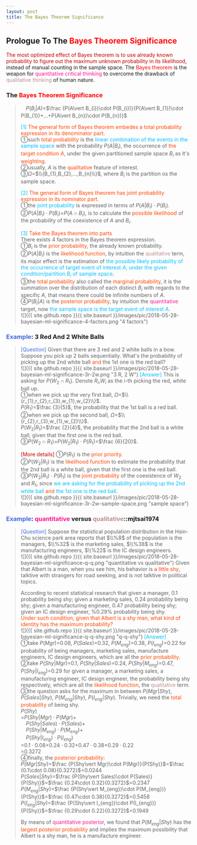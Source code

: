 ```yaml
---
layout: post
title: The Bayes Theorem Significance
---
```


## Prologue To The <font color="Red">Bayes Theorem Significance</font>
<p class="message">
<font color="#C20000">The most optimized effect of Bayes theorem is to use already known probability to figure out the maximum unknown probability in its likelihood</font>, instead of manual counting in the sample space.  
The <font color="Red">Bayes theorem</font> is the weapon for <font color="DeepPink">quantitative critical thinking</font> to overcome the drawback of <font color="RosyBrown">qualitative thinking</font> of human nature.  
</p>

### The <font color="Red">Bayes Theorem Significance</font>
>$\;\;\;\;P(B_{i}\vert A)$=$\frac {P(A\vert B_{i})\cdot P(B_{i})}{P(A\vert B_{1})\cdot P(B_{1})+...+P(A\vert B_{n})\cdot P(B_{n})}$  
>
><font color="DeepSkyBlue">[1]</font>
><font color="OrangeRed">The general form of Bayes theorem embedes a total probability expression in its denominator part.</font>  
>&#10112;such <font color="OrangeRed">total probability</font> is the <font color="DeepSkyBlue">linear combination of the events in the sample space</font> with the probability $P(A\vert B_{i})$, the occurrence of <font color="OrangeRed">the target condition $A$</font>, under the given partitioned sample space $B_{i}$ as it's <font color="OrangeRed">weighting</font>.  
>&#10113;usually, $A$ is the <font color="OrangeRed">qualitative</font> feature of interest.  
>&#10114;$\Omega$=$\\{B_{1},B_{2},...,B_{n}\\}$, where $B_{i}$ is the partition os the sample space.  
>
><font color="DeepSkyBlue">[2]</font>
><font color="OrangeRed">The general form of Bayes theorem has joint probability expression in its nominator part.</font>  
>&#10112;the <font color="DeepSkyBlue">joint probability</font> is expressed in terms of $P(A\vert B_{i})\cdot P(B_{i})$.  
>&#10113;$P(A\vert B_{i})\cdot P(B_{i})$=$P(A\cap B_{i})$, is to calculate the <font color="OrangeRed">possible likelihood</font> of the probability of the coexistence of $A$ and $B_{i}$.  
>
><font color="DeepSkyBlue">[3]</font>
><font color="OrangeRed">Take the Bayes theorem into parts</font>  
>There exists 4 factors in the Bayes theorem expression.  
>&#10112;$B_{i}$ is the <font color="OrangeRed">prior probability</font>, the already known probability.  
>&#10113;$P(A\vert B_{i})$ is the <font color="OrangeRed">likelihood function</font>, by intuition the <font color="RosyBrown">qualitative</font> term, its major effect is the estimation of <font color="DeepSkyBlue">the possible likely probability of the occurrence of target event of interest $A$, under the given condition/partition $B_{i}$ of sample space</font>.  
>&#10114;the <font color="OrangeRed">total probability</font> also called the <font color="OrangeRed">marginal probability</font>, it is the summation over the distribution of each distinct $B_{i}$ with regards to the specific $A$, that means there could be infinite numbers of $A$.  
>&#10115;$P(B_{i}\vert A)$ is the <font color="OrangeRed">posterior probability</font>, by intuition the <font color="DeepPink">quantitative</font> target, now <font color="DeepSkyBlue">the sample space is the target event of interest $A$</font>.  
![]({{ site.github.repo }}{{ site.baseurl }}/images/pic/2018-05-28-bayesian-ml-significance-4-factors.png "4 factors")

### <font color="RoyalBlue">Example</font>: 3 Red And 2 White Balls
><font color="RoyalBlue">[Question]</font>
>Given that there are 3 red and 2 white balls in a bow.  Suppose you pick up 2 balls sequentially.  What's the probability of picking up the 2nd white ball <font color="OrangeRed">and</font> the 1st one is the red ball?  
![]({{ site.github.repo }}{{ site.baseurl }}/images/pic/2018-05-28-bayesian-ml-significance-3r-2w.png "3 R, 2 W")
><font color="DeepSkyBlue">[Answer]</font>
>This is asking for $P(W_{2}\cap R_{1})$.  Denote $R_{i}$,$W_{i}$ as the i-th picking the red, white ball up.  
>&#10112;when we pick up the very first ball, $\Omega$=$\\{r_{1},r_{2},r_{3},w_{1},w_{2}\\}$.  
>$P(R_{1})$=$\frac {3}{5}$, the probability that the 1st ball is a red ball.  
>&#10113;when we pick up the second ball, $\Omega$=$\\{r_{2},r_{3},w_{1},w_{2}\\}$.  
>$P(W_{2}\vert R_{1})$=$\frac {2}{4}$, the probability that the 2nd ball is a white ball, given that the first one is the red ball.  
>&#10114;$P(W_{2}\cap R_{1})$=$P(W_{2}\vert R_{1})\cdot P(R_{1})$=$\frac {6}{20}$.  
>
><font color="#C20000">[More details]</font>
>&#10112;$P(R_{1})$ is the <font color="OrangeRed">prior priority</font>.  
>&#10113;$P(W_{2}\vert R_{1})$ is the <font color="OrangeRed">likelihood function</font> to estimate the probability that the 2nd ball is a white ball, given that the first one is the red ball.  
>&#10114;$P(W_{2}\vert R_{1})\cdot P(R_{1})$ is the <font color="OrangeRed">joint probability</font> of the coexistence of $W_{2}$ and $R_{1}$, since <font color="DeepSkyBlue">we are asking for the probability of picking up the 2nd white ball <font color="OrangeRed">and</font> the 1st one is the red ball</font>.  
![]({{ site.github.repo }}{{ site.baseurl }}/images/pic/2018-05-28-bayesian-ml-significance-3r-2w-sample-space.png "sample space")

### <font color="RoyalBlue">Example</font>: <font color="DeepPink">quantitative</font> versus <font color="RosyBrown">qualitative</font>::mjtsai1974
><font color="RoyalBlue">[Question]</font>
>Suppose the statistical population distribution in the Hsin-Chu science park area reports that $\\%8$ of the population is the managers, $\\%32$ is the marketing sales, $\\%38$ is the manufacturing engineers, $\\%22$ is the IC design engineers.  
![]({{ site.github.repo }}{{ site.baseurl }}/images/pic/2018-05-28-bayesian-ml-significance-q-q.png "quantitative vs qualitative")
>Given that Albert is a man, when you see him, his behavior is <font color="OrangeRed">a little shy</font>, talktive with strangers for road seeking, and is not talktive in political topics.  
>
>According to recent statistical research that given a manager, $0.1$ probability being shy; given a marketing sales, $0.24$ probability being shy; given a manufacturing engineer, $0.47$ probability being shy; given an IC design engineer, %0.29% probability being shy.  
><font color="OrangeRed">Under such condition, given that Albert is a shy man, what kind of identity has the maximum probability?</font>  
![]({{ site.github.repo }}{{ site.baseurl }}/images/pic/2018-05-28-bayesian-ml-significance-q-q-shy.png "q-q-shy")
><font color="DeepSkyBlue">[Answer]</font>  
>&#10112;take $P(Mgr)$=$0.08$, $P(Sales)$=$0.32$, $P(M_{eng})$=$0.38$, $P(I_{eng})$=$0.22$ for probability of being managers, marketing sales, manufacture engineers, IC design engineers, which are all the <font color="OrangeRed">prior probability</font>.  
>&#10113;take $P(Shy\vert Mgr)$=$0.1$, $P(Shy\vert Sales)$=$0.24$, $P(Shy\vert M_{eng})$=$0.47$, $P(Shy\vert I_{eng})$=$0.29$ for given a manager, a marketing sales, a manufacturing engineer, IC design engineer, the probability being shy respectively, which are all the <font color="OrangeRed">likelihood function</font>, the <font color="RosyBrown">qualitative</font> term.  
>&#10114;the question asks for the maximum in between $P(Mgr\vert Shy)$, $P(Sales\vert Shy)$, $P(M_{eng}\vert Shy)$, $P(I_{eng}\vert Shy)$.  Trivially, we need the <font color="OrangeRed">total probability</font> of being shy.  
>$P(Shy)$  
>=$P(Shy\vert Mgr)\cdot P(Mgr)$+  
>$\;\;\;\;P(Shy\vert Sales)\cdot P(Sales)$+  
>$\;\;\;\;P(Shy\vert M_{eng})\cdot P(M_{eng})$+  
>$\;\;\;\;P(Shy\vert I_{eng})\cdot P(I_{eng})$  
>=$0.1\cdot 0.08$+$0.24\cdot 0.32$+$0.47\cdot 0.38$+$0.29\cdot 0.22$  
>=$0.3272$  
>&#10115;finally, the <font color="OrangeRed">posterior probability</font>:  
>$P(Mgr\vert Shy)$=$\frac {P(Shy\vert Mgr)\cdot P(Mgr)}{P(Shy)}$=$\frac {0.1\cdot 0.08}{0.3272}$=$0.0244$  
>$P(Sales\vert Shy)$=$\frac {P(Shy\vert Sales)\cdot P(Sales)}{P(Shy)}$=$\frac {0.24\cdot 0.32}{0.3272}$=$0.2347$  
>$P(M_{eng}\vert Shy)$=$\frac {P(Shy\vert M_{eng})\cdot P(M_{eng})}{P(Shy)}$=$\frac {0.47\cdot 0.38}{0.3272}$=$0.5458$  
>$P(I_{eng}\vert Shy)$=$\frac {P(Shy\vert I_{eng})\cdot P(I_{eng})}{P(Shy)}$=$\frac {0.29\cdot 0.22}{0.3272}$=$0.1949$
>  
>By means of <font color="DeepPink">quantitative posterior</font>, we found that $P(M_{eng}\vert Shy)$ has the <font color="OrangeRed">largest posterior probability</font> and implies the maximum possibility that Albert is a shy man, he is a manufacture engineer.  

<!-- Γ -->
<!-- \Omega -->
<!-- \cap intersection -->
<!-- \cup union -->
<!-- \frac{\Gamma(k + n)}{\Gamma(n)} \frac{1}{r^k}  -->
<!-- \mbox{\large$\vert$}\nolimits_0^\infty -->
<!-- \vert_0^\infty -->
<!-- \vert_{0.5}^{\infty} -->
<!-- &prime; ′ -->
<!-- &Prime; ″ -->
<!-- $E\lbrack X\rbrack$ -->
<!-- \overline{X_n} -->
<!-- \underset{Succss}P -->
<!-- \frac{{\overline {X_n}}-\mu}{S/\sqrt n} -->
<!-- \lim_{t\rightarrow\infty} -->
<!-- \int_{0}^{a}\lambda\cdot e^{-\lambda\cdot t}\operatorname dt -->

<!-- Notes -->
<!-- <font color="OrangeRed">items, verb, to make it the focus</font> -->
<!-- <font color="Red">KKT</font> -->
<!-- <font color="Red">SMO heuristics</font> -->
<!-- <font color="Red">F</font> distribution -->
<!-- <font color="Red">t</font> distribution -->
<!-- <font color="DeepSkyBlue">suggested item, soft item</font> -->
<!-- <font color="RoyalBlue">old alpha, quiz, example</font> -->
<!-- <font color="Green">new alpha</font> -->

<!-- <font color="#C20000">conclusion, finding, more details</font> -->
<!-- <font color="DeepPink">positive conclusion, finding</font> -->
<!-- <font color="RosyBrown">negative conclusion, finding</font> -->

<!-- <font color="#00ADAD">policy</font> -->
<!-- <font color="#6100A8">full observable</font> -->
<!-- <font color="#FFAC12">partial observable</font> -->
<!-- <font color="#EB00EB">stochastic</font> -->
<!-- <font color="#8400E6">state transition</font> -->
<!-- <font color="#D600D6">discount factor gamma $\gamma$</font> -->
<!-- <font color="#D600D6">$V(S)$</font> -->
<!-- <font color="#9300FF">immediate reward R(S)</font> -->

<!-- ### <font color="RoyalBlue">Example</font>: Illustration By Rainy And Sunny Days In One Week -->
<!-- <font color="RoyalBlue">[Question]</font> -->
<!-- <font color="DeepSkyBlue">[Answer]</font> -->

<!-- 
[1]Given the vehicles pass through a highway toll station is $6$ per minute, what is the probability that no cars within $30$ seconds?
><font color="DeepSkyBlue">[1]</font>
><font color="OrangeRed">Given the vehicles pass through a highway toll station is $6$ per minute, what is the probability that no cars within $30$ seconds?</font>  
-->

<!-- https://www.medcalc.org/manual/gamma_distribution_functions.php -->
<!-- https://www.statlect.com/probability-distributions/student-t-distribution#hid5 -->
<!-- http://www.wiris.com/editor/demo/en/ -->